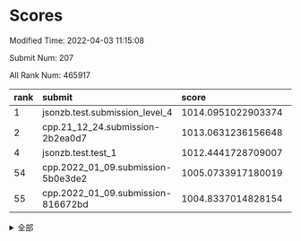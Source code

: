 # Scores

Modified Time: 2022-04-03 11:15:08

Submit Num: 207

All Rank Num: 465917

| rank |               submit               |       score        |       sigma        | pk_num |
| :--- | :--------------------------------- | :----------------- | :----------------- | :----- |
| 1    | jsonzb.test.submission_level_4     | 1014.0951022903374 | 0.8431389464130603 | 9008   |
| 2    | cpp.21_12_24.submission-2b2ea0d7   | 1013.0631236156648 | 0.8181575719060626 | 9004   |
| 4    | jsonzb.test.test_1                 | 1012.4441728709007 | 0.7877474086279798 | 8999   |
| 54   | cpp.2022_01_09.submission-5b0e3de2 | 1005.0733917180019 | 0.7284425312001827 | 9007   |
| 55   | cpp.2022_01_09.submission-816672bd | 1004.8337014828154 | 0.7217457663303052 | 9003   |


<details>
<summary>全部</summary>

| rank |                 submit                 |       score        |       sigma        | pk_num |
| :--- | :------------------------------------- | :----------------- | :----------------- | :----- |
| 1    | jsonzb.test.submission_level_4         | 1014.0951022903374 | 0.8431389464130603 | 9008   |
| 2    | cpp.21_12_24.submission-2b2ea0d7       | 1013.0631236156648 | 0.8181575719060626 | 9004   |
| 3    | gobigger.level_3.submission_level_3_25 | 1012.5791949961003 | 0.7836267331542969 | 9004   |
| 4    | jsonzb.test.test_1                     | 1012.4441728709007 | 0.7877474086279798 | 8999   |
| 5    | gobigger.level_3.submission_level_3_26 | 1011.8337751395968 | 0.7746492319228565 | 9006   |
| 6    | gobigger.level_3.submission_level_3_0  | 1011.6403204030703 | 0.7753657450671902 | 9002   |
| 7    | gobigger.level_3.submission_level_3_21 | 1011.4677334769593 | 0.7695503035398863 | 9003   |
| 8    | gobigger.level_3.submission_level_3_22 | 1011.3149259148959 | 0.7836973843319468 | 9006   |
| 9    | gobigger.level_3.submission_level_3_8  | 1010.9425228493808 | 0.7880361338196402 | 9003   |
| 10   | gobigger.level_3.submission_level_3_23 | 1010.8117460685208 | 0.7884032868554055 | 9000   |
| 11   | gobigger.level_3.submission_level_3_46 | 1010.8090069339025 | 0.7611865266598387 | 8996   |
| 12   | gobigger.level_3.submission_level_3_5  | 1010.7282682992804 | 0.7643601724398005 | 9004   |
| 13   | gobigger.level_3.submission_level_3_32 | 1010.6532116751549 | 0.775811890302619  | 9005   |
| 14   | gobigger.level_3.submission_level_3_37 | 1010.5402877477067 | 0.7831685448454154 | 9002   |
| 15   | gobigger.level_3.submission_level_3_15 | 1010.5068631781801 | 0.7682240297837171 | 9004   |
| 16   | gobigger.level_3.submission_level_3_4  | 1010.4189519322201 | 0.7498234964717457 | 9001   |
| 17   | gobigger.level_3.submission_level_3_18 | 1010.3888536338544 | 0.760960862405109  | 9006   |
| 18   | gobigger.level_3.submission_level_3_11 | 1010.3829899005729 | 0.757796544161933  | 9004   |
| 19   | gobigger.level_3.submission_level_3_16 | 1010.327759553721  | 0.7830685933450467 | 8999   |
| 20   | gobigger.level_3.submission_level_3_35 | 1010.2794883793882 | 0.749463160160861  | 9008   |
| 21   | gobigger.level_3.submission_level_3_28 | 1010.2424520073814 | 0.7577469114083002 | 9000   |
| 22   | gobigger.level_3.submission_level_3_27 | 1010.2423266782482 | 0.754474752774401  | 9007   |
| 23   | gobigger.level_3.submission_level_3_34 | 1010.2118332460487 | 0.7586357332299842 | 9003   |
| 24   | gobigger.level_3.submission_level_3_36 | 1010.1845475377922 | 0.7619858493948516 | 9006   |
| 25   | gobigger.level_3.submission_level_3_20 | 1010.1801382452871 | 0.7444231668862556 | 9006   |
| 26   | gobigger.level_3.submission_level_3_49 | 1010.0797532579008 | 0.7654781961891979 | 9004   |
| 27   | gobigger.level_3.submission_level_3_39 | 1009.9858273708319 | 0.7450257429616634 | 9000   |
| 28   | gobigger.level_3.submission_level_3_29 | 1009.923228075631  | 0.7537376886040612 | 9002   |
| 29   | gobigger.level_3.submission_level_3_31 | 1009.8886000383427 | 0.7522513491992122 | 9000   |
| 30   | gobigger.level_3.submission_level_3_40 | 1009.8617252091407 | 0.7660126474619935 | 9005   |
| 31   | gobigger.level_3.submission_level_3_17 | 1009.8462406748893 | 0.7611488772733607 | 9003   |
| 32   | gobigger.level_3.submission_level_3_38 | 1009.8404967635173 | 0.7620717836430619 | 9005   |
| 33   | gobigger.level_3.submission_level_3_24 | 1009.8282435382786 | 0.7323298735773789 | 8998   |
| 34   | gobigger.level_3.submission_level_3_12 | 1009.7113459737243 | 0.7492648061909448 | 9005   |
| 35   | gobigger.level_3.submission_level_3_42 | 1009.6927800892414 | 0.7453290421257378 | 9007   |
| 36   | gobigger.level_3.submission_level_3_43 | 1009.5788065414015 | 0.7322009125352672 | 9005   |
| 37   | gobigger.level_3.submission_level_3_47 | 1009.578375486426  | 0.7839094061002989 | 9003   |
| 38   | gobigger.level_3.submission_level_3_33 | 1009.5623050530498 | 0.7458574669999689 | 9003   |
| 39   | gobigger.level_3.submission_level_3_13 | 1009.5365884987285 | 0.7390400365370079 | 9002   |
| 40   | gobigger.level_3.submission_level_3_6  | 1009.5255830923824 | 0.7485093372716126 | 9006   |
| 41   | gobigger.level_3.submission_level_3_19 | 1009.5136353828509 | 0.7602946866901239 | 9001   |
| 42   | gobigger.level_3.submission_level_3_7  | 1009.5007624704198 | 0.7595247880204041 | 9005   |
| 43   | gobigger.level_3.submission_level_3_30 | 1009.2953455759668 | 0.7381282348193687 | 9002   |
| 44   | gobigger.level_3.submission_level_3_3  | 1009.2829408786107 | 0.7434977831549899 | 9005   |
| 45   | gobigger.level_3.submission_level_3_1  | 1009.2612315302753 | 0.7625492705665662 | 9005   |
| 46   | gobigger.level_3.submission_level_3_41 | 1009.1028999493884 | 0.7395098322533551 | 9002   |
| 47   | gobigger.level_3.submission_level_3_48 | 1009.097409818711  | 0.7459393501702489 | 9002   |
| 48   | gobigger.level_3.submission_level_3_9  | 1009.0221758881967 | 0.7570308100635442 | 9002   |
| 49   | gobigger.level_3.submission_level_3_14 | 1008.9320800468566 | 0.7350448398178798 | 9008   |
| 50   | gobigger.level_3.submission_level_3_44 | 1008.813820275575  | 0.738774958457526  | 9008   |
| 51   | gobigger.level_3.submission_level_3_10 | 1008.7489073167764 | 0.7269259484269548 | 9000   |
| 52   | gobigger.level_3.submission_level_3_2  | 1008.7250485367988 | 0.7430101575833107 | 9002   |
| 53   | gobigger.level_3.submission_level_3_45 | 1008.6622954614294 | 0.7454313783559365 | 9004   |
| 54   | cpp.2022_01_09.submission-5b0e3de2     | 1005.0733917180019 | 0.7284425312001827 | 9007   |
| 55   | cpp.2022_01_09.submission-816672bd     | 1004.8337014828154 | 0.7217457663303052 | 9003   |
| 56   | gobigger.level_1.submission_level_1_33 | 1004.728527059089  | 0.7325643748296721 | 9003   |
| 57   | gobigger.level_1.submission_level_1_42 | 1004.7281965691366 | 0.7296513996042626 | 9000   |
| 58   | gobigger.level_1.submission_level_1_10 | 1004.6912274731886 | 0.7174400847197486 | 9006   |
| 59   | gobigger.level_1.submission_level_1_19 | 1004.6596709876487 | 0.7315005702907204 | 9010   |
| 60   | gobigger.level_1.submission_level_1_27 | 1004.6026496054913 | 0.7319035616844135 | 9005   |
| 61   | gobigger.level_1.submission_level_1_34 | 1004.3372666446719 | 0.7097639833647871 | 9005   |
| 62   | gobigger.level_1.submission_level_1_24 | 1004.2936140875122 | 0.7201039795254734 | 9008   |
| 63   | gobigger.level_1.submission_level_1_45 | 1004.1659944883089 | 0.7223621347303469 | 9009   |
| 64   | gobigger.level_1.submission_level_1_0  | 1004.1283537254678 | 0.7205485014132473 | 8999   |
| 65   | gobigger.level_1.submission_level_1_44 | 1004.0862961172286 | 0.7096786012842347 | 9003   |
| 66   | gobigger.level_1.submission_level_1_31 | 1004.0135832362034 | 0.7236822135536113 | 9002   |
| 67   | gobigger.level_1.submission_level_1_12 | 1003.9421248082763 | 0.7110228586414842 | 9000   |
| 68   | gobigger.level_1.submission_level_1_11 | 1003.8603668765508 | 0.7120027274555689 | 9005   |
| 69   | gobigger.level_1.submission_level_1_6  | 1003.7831130169848 | 0.7103633893655603 | 9000   |
| 70   | gobigger.level_1.submission_level_1_26 | 1003.7614755876749 | 0.7224275030808252 | 9001   |
| 71   | gobigger.level_1.submission_level_1_49 | 1003.7591950809723 | 0.717854338198367  | 9003   |
| 72   | gobigger.level_1.submission_level_1_16 | 1003.723298334819  | 0.7180801465154063 | 9005   |
| 73   | gobigger.level_1.submission_level_1_21 | 1003.6815582631848 | 0.721453130882585  | 9000   |
| 74   | gobigger.level_1.submission_level_1_15 | 1003.6774483182096 | 0.7019210959462098 | 9005   |
| 75   | gobigger.level_1.submission_level_1_17 | 1003.6663898208078 | 0.7115031877847067 | 9001   |
| 76   | gobigger.level_1.submission_level_1_28 | 1003.6345124744554 | 0.7230717008985053 | 9003   |
| 77   | gobigger.level_1.submission_level_1_32 | 1003.6099399706081 | 0.7152382687623788 | 9002   |
| 78   | gobigger.level_1.submission_level_1_38 | 1003.5967657090746 | 0.721616838553195  | 9005   |
| 79   | gobigger.level_1.submission_level_1_30 | 1003.5545898571415 | 0.7167102736564605 | 9007   |
| 80   | gobigger.level_1.submission_level_1_40 | 1003.5036134762752 | 0.7188382714289413 | 9000   |
| 81   | gobigger.level_1.submission_level_1_13 | 1003.4746342873378 | 0.7169659477055755 | 9001   |
| 82   | gobigger.level_1.submission_level_1_37 | 1003.4708074292129 | 0.715194257228403  | 9004   |
| 83   | gobigger.level_1.submission_level_1_9  | 1003.4106014281326 | 0.7203269121351346 | 9002   |
| 84   | gobigger.level_1.submission_level_1_47 | 1003.349249030664  | 0.7128594628828635 | 9009   |
| 85   | gobigger.level_1.submission_level_1_14 | 1003.331326180422  | 0.711534258705935  | 9000   |
| 86   | gobigger.level_1.submission_level_1_23 | 1003.2912368040194 | 0.7120853446848247 | 9006   |
| 87   | gobigger.level_1.submission_level_1_39 | 1003.2206076350179 | 0.7329246521410562 | 9004   |
| 88   | gobigger.level_1.submission_level_1_36 | 1003.1839455169552 | 0.7337786083409477 | 9002   |
| 89   | gobigger.level_1.submission_level_1_43 | 1003.0982549030927 | 0.7174084919180925 | 9001   |
| 90   | gobigger.level_1.submission_level_1_46 | 1003.0951989059884 | 0.7254555516752219 | 9004   |
| 91   | gobigger.level_1.submission_level_1_1  | 1003.0827830110577 | 0.7173335620119281 | 9004   |
| 92   | gobigger.level_1.submission_level_1_29 | 1002.9605942900309 | 0.721847253338848  | 9004   |
| 93   | gobigger.level_1.submission_level_1_22 | 1002.921037791763  | 0.7093514763322696 | 8999   |
| 94   | gobigger.level_1.submission_level_1_7  | 1002.9096681091105 | 0.7315437534552759 | 9002   |
| 95   | gobigger.level_1.submission_level_1_48 | 1002.7170767138799 | 0.7087492338582201 | 9007   |
| 96   | gobigger.level_1.submission_level_1_41 | 1002.6862399188835 | 0.7179672831915116 | 9003   |
| 97   | gobigger.level_1.submission_level_1_18 | 1002.6041911841087 | 0.716044667583413  | 9007   |
| 98   | gobigger.level_1.submission_level_1_20 | 1002.5549212843185 | 0.7148402456117057 | 8999   |
| 99   | gobigger.level_1.submission_level_1_35 | 1002.5369878471885 | 0.720382989316927  | 9000   |
| 100  | gobigger.level_1.submission_level_1_5  | 1002.4202148097831 | 0.7052051769150127 | 9001   |
| 101  | gobigger.level_1.submission_level_1_8  | 1002.3329698842733 | 0.7204535898556569 | 9001   |
| 102  | gobigger.level_1.submission_level_1_4  | 1002.3254092804723 | 0.7047279230557252 | 9004   |
| 103  | gobigger.level_1.submission_level_1_25 | 1002.2291812052669 | 0.7079801776635554 | 9000   |
| 104  | gobigger.level_1.submission_level_1_2  | 1002.1656786158755 | 0.7152708325907873 | 9002   |
| 105  | gobigger.level_1.submission_level_1_3  | 1001.2944946657665 | 0.7186432548243207 | 9000   |
| 106  | gobigger.random.submission_random_7    | 997.7846301678358  | 0.7027832873727127 | 9001   |
| 107  | gobigger.random.submission_random_5    | 997.5945411776661  | 0.7017366321304263 | 9003   |
| 108  | gobigger.random.submission_random_23   | 997.2815243606094  | 0.7048512279401585 | 9002   |
| 109  | gobigger.random.submission_random_6    | 997.2395500593753  | 0.6991144603242964 | 9000   |
| 110  | gobigger.random.submission_random_11   | 996.9018128520199  | 0.7255393216387872 | 9006   |
| 111  | gobigger.random.submission_random_14   | 996.8170537904826  | 0.7101099923970046 | 8997   |
| 112  | gobigger.random.submission_random_31   | 996.7292599917575  | 0.7131965898204037 | 9005   |
| 113  | gobigger.random.submission_random_36   | 996.689471032945   | 0.7063997492772522 | 9006   |
| 114  | gobigger.random.submission_random_24   | 996.6719305629102  | 0.722873550804986  | 9002   |
| 115  | gobigger.random.submission_random_3    | 996.6645656974416  | 0.7074583077811394 | 9001   |
| 116  | gobigger.random.submission_random_46   | 996.4588857085442  | 0.6963708944648426 | 9001   |
| 117  | gobigger.random.submission_random_0    | 996.4288499609164  | 0.7063603263688591 | 9006   |
| 118  | gobigger.random.submission_random_38   | 996.4002181840542  | 0.7059542125319105 | 8998   |
| 119  | gobigger.random.submission_random_12   | 996.361096303935   | 0.7170470945910584 | 8999   |
| 120  | gobigger.random.submission_random_26   | 996.3584238278123  | 0.7000312106733367 | 9002   |
| 121  | gobigger.random.submission_random_9    | 996.3334048859532  | 0.7034194547773139 | 9002   |
| 122  | gobigger.random.submission_random_48   | 996.3315064023376  | 0.7143987107937155 | 8999   |
| 123  | gobigger.random.submission_random_44   | 996.2438449148435  | 0.7162247890845591 | 9003   |
| 124  | gobigger.random.submission_random_2    | 996.2398021444926  | 0.7117971839713666 | 9002   |
| 125  | gobigger.random.submission_random_22   | 996.0828168675192  | 0.7157562468889653 | 9001   |
| 126  | gobigger.random.submission_random_29   | 996.0455916680343  | 0.7121635733326814 | 8999   |
| 127  | gobigger.random.submission_random_37   | 996.0417726635079  | 0.7082832237959568 | 9002   |
| 128  | gobigger.random.submission_random_28   | 995.965575811484   | 0.7200128012850164 | 9010   |
| 129  | gobigger.random.submission_random_13   | 995.945441685087   | 0.7063140575470861 | 9006   |
| 130  | gobigger.random.submission_random_4    | 995.9313405200577  | 0.7139250978884869 | 8999   |
| 131  | gobigger.random.submission_random_19   | 995.8685176893414  | 0.7205402777411719 | 9000   |
| 132  | gobigger.random.submission_random_43   | 995.8022900228732  | 0.7068930839158019 | 9005   |
| 133  | gobigger.random.submission_random_15   | 995.7442471990471  | 0.7101895613545812 | 8997   |
| 134  | gobigger.random.submission_random_18   | 995.7240507553594  | 0.7194157218981546 | 9003   |
| 135  | gobigger.random.submission_random_39   | 995.6997387851815  | 0.703560782154827  | 9007   |
| 136  | gobigger.random.submission_random_41   | 995.6498242305879  | 0.7013264658881312 | 9009   |
| 137  | gobigger.random.submission_random_25   | 995.6319212875862  | 0.7150412961946356 | 9006   |
| 138  | gobigger.random.submission_random_21   | 995.6202588488063  | 0.7089832160834657 | 9001   |
| 139  | gobigger.random.submission_random_30   | 995.607711858382   | 0.7187112424681192 | 8999   |
| 140  | gobigger.random.submission_random_10   | 995.5819882368637  | 0.7156608272359339 | 9005   |
| 141  | gobigger.random.submission_random_1    | 995.5611829827936  | 0.7056285646035245 | 9002   |
| 142  | gobigger.random.submission_random_32   | 995.4493145281423  | 0.7139002500862672 | 9006   |
| 143  | gobigger.random.submission_random_16   | 995.4428692121116  | 0.6951597034658938 | 9002   |
| 144  | gobigger.random.submission_random_49   | 995.427540024362   | 0.7207213946210367 | 9011   |
| 145  | gobigger.random.submission_random_33   | 995.2851489728405  | 0.7058440834025516 | 9006   |
| 146  | gobigger.random.submission_random_27   | 995.2443194460996  | 0.7252714345333571 | 9002   |
| 147  | gobigger.random.submission_random_20   | 995.2132621490874  | 0.7263585929279066 | 9009   |
| 148  | gobigger.random.submission_random_8    | 995.1817858070812  | 0.7062947364464077 | 9003   |
| 149  | gobigger.random.submission_random_45   | 995.168016242076   | 0.7209027983299491 | 8999   |
| 150  | gobigger.random.submission_random_47   | 995.1294788861782  | 0.7104151946790613 | 9007   |
| 151  | gobigger.random.submission_random_42   | 995.1159699634658  | 0.7241830325026706 | 9004   |
| 152  | gobigger.random.submission_random_17   | 995.0174909285158  | 0.695156893836933  | 9004   |
| 153  | gobigger.random.submission_random_40   | 994.9599415560676  | 0.7165572704159281 | 9005   |
| 154  | gobigger.random.submission_random_35   | 994.7259223602839  | 0.7179173963953208 | 9004   |
| 155  | gobigger.random.submission_random_34   | 994.6410002844462  | 0.7237263172868864 | 9002   |
| 156  | gobigger.level_2.submission_level_2_49 | 994.0706781185415  | 0.7185820932679721 | 9006   |
| 157  | gobigger.level_2.submission_level_2_16 | 993.677181229389   | 0.7316387398237562 | 8999   |
| 158  | gobigger.level_2.submission_level_2_35 | 993.5713941248068  | 0.7495245436134519 | 9001   |
| 159  | gobigger.level_2.submission_level_2_5  | 993.5644004807161  | 0.7230971890998908 | 9002   |
| 160  | gobigger.level_2.submission_level_2_26 | 993.2041344163823  | 0.75943847487335   | 9005   |
| 161  | gobigger.level_2.submission_level_2_40 | 992.9820300405058  | 0.7322222139075479 | 8995   |
| 162  | gobigger.level_2.submission_level_2_23 | 992.9170949455295  | 0.7361544572704952 | 9005   |
| 163  | gobigger.level_2.submission_level_2_45 | 992.8984689213328  | 0.7351492266126882 | 9002   |
| 164  | gobigger.level_2.submission_level_2_46 | 992.7639883157913  | 0.7384806325423436 | 9004   |
| 165  | gobigger.level_2.submission_level_2_9  | 992.6169109610626  | 0.7436313739474683 | 9002   |
| 166  | gobigger.level_2.submission_level_2_0  | 992.5844131228122  | 0.7646822369603449 | 9006   |
| 167  | gobigger.level_2.submission_level_2_20 | 992.3795233613952  | 0.7625352235658914 | 9004   |
| 168  | gobigger.level_2.submission_level_2_47 | 992.3686784729815  | 0.7429242936674926 | 9003   |
| 169  | gobigger.level_2.submission_level_2_38 | 992.3530016549687  | 0.7544688003981095 | 9008   |
| 170  | gobigger.level_2.submission_level_2_21 | 992.3209832167553  | 0.7307108044433834 | 9000   |
| 171  | gobigger.level_2.submission_level_2_48 | 992.2859877984749  | 0.7529344423066983 | 9006   |
| 172  | gobigger.level_2.submission_level_2_43 | 992.283292449705   | 0.7454716574796781 | 9016   |
| 173  | gobigger.level_2.submission_level_2_44 | 992.235963549453   | 0.7647453466327093 | 9005   |
| 174  | gobigger.level_2.submission_level_2_4  | 992.2221865567666  | 0.7606830903063632 | 9004   |
| 175  | gobigger.level_2.submission_level_2_15 | 992.2138156433919  | 0.7197766674020749 | 9006   |
| 176  | gobigger.level_2.submission_level_2_30 | 992.1858514800988  | 0.7382223759582001 | 9005   |
| 177  | gobigger.level_2.submission_level_2_10 | 992.1123126488158  | 0.7508141792658798 | 9003   |
| 178  | gobigger.level_2.submission_level_2_32 | 992.0284703735823  | 0.7579577584654162 | 9005   |
| 179  | gobigger.level_2.submission_level_2_29 | 991.9908292001135  | 0.7580978712320438 | 9005   |
| 180  | gobigger.level_2.submission_level_2_27 | 991.9715433111411  | 0.7451939828811516 | 9003   |
| 181  | gobigger.level_2.submission_level_2_6  | 991.9684767158534  | 0.7453537995919245 | 9005   |
| 182  | gobigger.level_2.submission_level_2_13 | 991.9655085925331  | 0.7516730905527572 | 9003   |
| 183  | gobigger.level_2.submission_level_2_24 | 991.9467962232161  | 0.759265451147636  | 9005   |
| 184  | gobigger.level_2.submission_level_2_42 | 991.920070927004   | 0.7440585185256606 | 9002   |
| 185  | gobigger.level_2.submission_level_2_14 | 991.9047439474145  | 0.7464995912515984 | 8999   |
| 186  | gobigger.level_2.submission_level_2_41 | 991.8738956392004  | 0.7383112066404715 | 9004   |
| 187  | gobigger.level_2.submission_level_2_1  | 991.8650906928277  | 0.7401559098312567 | 8999   |
| 188  | gobigger.level_2.submission_level_2_36 | 991.817702235642   | 0.7578799801745593 | 8999   |
| 189  | gobigger.level_2.submission_level_2_33 | 991.8088405011376  | 0.7507842578735743 | 9003   |
| 190  | gobigger.level_2.submission_level_2_31 | 991.7907599700882  | 0.7556632526390588 | 9001   |
| 191  | gobigger.level_2.submission_level_2_25 | 991.7092743245532  | 0.7401828919319315 | 9006   |
| 192  | gobigger.level_2.submission_level_2_22 | 991.6289656878909  | 0.7565772877454494 | 9001   |
| 193  | gobigger.level_2.submission_level_2_28 | 991.6045143476915  | 0.7497772184606443 | 8999   |
| 194  | gobigger.level_2.submission_level_2_7  | 991.5921361269172  | 0.7401468385035365 | 9006   |
| 195  | gobigger.level_2.submission_level_2_37 | 991.4580742233584  | 0.7392914987181863 | 9006   |
| 196  | gobigger.level_2.submission_level_2_17 | 991.4269767152222  | 0.7706839296035859 | 9001   |
| 197  | gobigger.level_2.submission_level_2_11 | 991.2927595261112  | 0.7573953048325722 | 9005   |
| 198  | gobigger.level_2.submission_level_2_19 | 991.270893076971   | 0.7520750898811203 | 9003   |
| 199  | gobigger.level_2.submission_level_2_3  | 991.0891906468771  | 0.7560598851318838 | 9001   |
| 200  | gobigger.level_2.submission_level_2_18 | 991.0777364990182  | 0.7501495226094606 | 9006   |
| 201  | gobigger.level_2.submission_level_2_39 | 991.0647461492551  | 0.7335748199730161 | 9003   |
| 202  | gobigger.level_2.submission_level_2_2  | 990.9444844902818  | 0.7474532078497091 | 9007   |
| 203  | gobigger.level_2.submission_level_2_12 | 990.5974042205851  | 0.7708827530378023 | 9007   |
| 204  | gobigger.level_2.submission_level_2_8  | 990.4309932517144  | 0.7346944092604409 | 9000   |
| 205  | gobigger.level_2.submission_level_2_34 | 990.048707651755   | 0.7633509177915475 | 9001   |
| 206  | gobigger.none.submission_none_0        | 977.2688555832179  | 1.341844798500373  | 9002   |
| 207  | gobigger.none.submission_none_1        | 976.0736125454633  | 1.6701640202388495 | 9004   |

</details>
